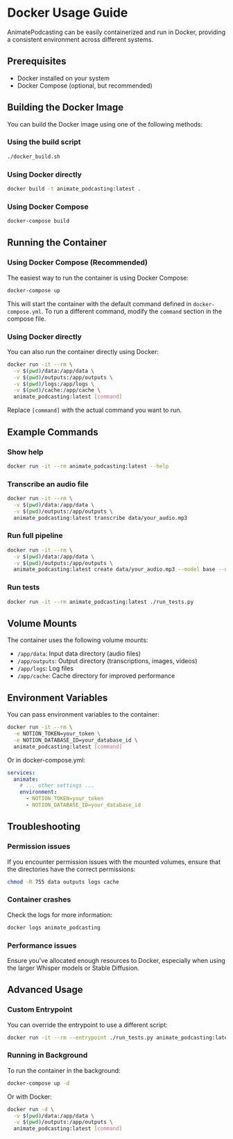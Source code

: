 # Docker Usage Guide

AnimatePodcasting can be easily containerized and run in Docker, providing a consistent environment across different systems.

## Prerequisites

- Docker installed on your system
- Docker Compose (optional, but recommended)

## Building the Docker Image

You can build the Docker image using one of the following methods:

### Using the build script

```bash
./docker_build.sh
```

### Using Docker directly

```bash
docker build -t animate_podcasting:latest .
```

### Using Docker Compose

```bash
docker-compose build
```

## Running the Container

### Using Docker Compose (Recommended)

The easiest way to run the container is using Docker Compose:

```bash
docker-compose up
```

This will start the container with the default command defined in `docker-compose.yml`. To run a different command, modify the `command` section in the compose file.

### Using Docker directly

You can also run the container directly using Docker:

```bash
docker run -it --rm \
  -v $(pwd)/data:/app/data \
  -v $(pwd)/outputs:/app/outputs \
  -v $(pwd)/logs:/app/logs \
  -v $(pwd)/cache:/app/cache \
  animate_podcasting:latest [command]
```

Replace `[command]` with the actual command you want to run.

## Example Commands

### Show help

```bash
docker run -it --rm animate_podcasting:latest --help
```

### Transcribe an audio file

```bash
docker run -it --rm \
  -v $(pwd)/data:/app/data \
  -v $(pwd)/outputs:/app/outputs \
  animate_podcasting:latest transcribe data/your_audio.mp3
```

### Run full pipeline

```bash
docker run -it --rm \
  -v $(pwd)/data:/app/data \
  -v $(pwd)/outputs:/app/outputs \
  animate_podcasting:latest create data/your_audio.mp3 --model base --num-images 5
```

### Run tests

```bash
docker run -it --rm animate_podcasting:latest ./run_tests.py
```

## Volume Mounts

The container uses the following volume mounts:

- `/app/data`: Input data directory (audio files)
- `/app/outputs`: Output directory (transcriptions, images, videos)
- `/app/logs`: Log files
- `/app/cache`: Cache directory for improved performance

## Environment Variables

You can pass environment variables to the container:

```bash
docker run -it --rm \
  -e NOTION_TOKEN=your_token \
  -e NOTION_DATABASE_ID=your_database_id \
  animate_podcasting:latest [command]
```

Or in docker-compose.yml:

```yaml
services:
  animate:
    # ... other settings ...
    environment:
      - NOTION_TOKEN=your_token
      - NOTION_DATABASE_ID=your_database_id
```

## Troubleshooting

### Permission issues

If you encounter permission issues with the mounted volumes, ensure that the directories have the correct permissions:

```bash
chmod -R 755 data outputs logs cache
```

### Container crashes

Check the logs for more information:

```bash
docker logs animate_podcasting
```

### Performance issues

Ensure you've allocated enough resources to Docker, especially when using the larger Whisper models or Stable Diffusion.

## Advanced Usage

### Custom Entrypoint

You can override the entrypoint to use a different script:

```bash
docker run -it --rm --entrypoint ./run_tests.py animate_podcasting:latest
```

### Running in Background

To run the container in the background:

```bash
docker-compose up -d
```

Or with Docker:

```bash
docker run -d \
  -v $(pwd)/data:/app/data \
  -v $(pwd)/outputs:/app/outputs \
  animate_podcasting:latest [command]
``` 